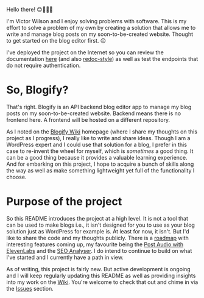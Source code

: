 Hello there! 😊👋👋👋

I'm Victor Wilson and I enjoy solving problems with software. This is my effort to solve a problem of my own by creating a solution that allows me to write and manage blog posts on my soon-to-be-created website. Thought to get started on the blog editor first. 😉

I've deployed the project on the Internet so you can review the documentation [here](https://blogify-production-1a01.up.railway.app/docs) (and also [redoc-style](https://blogify-production-1a01.up.railway.app/redoc)) as well as test the endpoints that do not require authentication.

# So, Blogify?

That's right. Blogify is an API backend blog editor app to manage my blog posts on my soon-to-be-created website. Backend means there is no frontend here. A frontend will be hosted on a different repository.

As I noted on the [Blogify Wiki](https://github.com/dsvwilson/blogify/wiki) homepage (where I share my thoughts on this project as I progress), I really like to write and share ideas. Though I am a WordPress expert and I could use that solution for a blog, I prefer in this case to re-invent the wheel for myself, which is _sometimes_ a good thing. It can be a good thing because it provides a valuable learning experience. And for embarking on this project, I hope to acquire a bunch of skills along the way as well as make something lightweight yet full of the functionality I choose.

# Purpose of the project

So this README introduces the project at a high level. It is not a tool that can be used to make blogs i.e., it isn't designed for you to use as your blog solution just as WordPress for example is. At least for now, it isn't. But I'd like to share the code and my thoughts publicly. There is a [roadmap](https://trello.com/b/Uxg5NguC/blogify-tracker) with interesting features coming up, my favourite being the [Post Audio with ElevenLabs](https://trello.com/c/ML9qEzjg/10-post-audio-with-elevenlabs) and the [SEO Analyser](https://trello.com/c/JQv9HMVY/8-seo-analyser). I do intend to continue to build on what I've started and I currently have a path in view.

As of writing, this project is fairly new. But active development is ongoing and I will keep regularly updating this README as well as providing insights into my work on the [Wiki](https://github.com/dsvwilson/blogify/wiki). You're welcome to check that out and chime in via the [Issues](https://github.com/dsvwilson/blogify/issues) section.